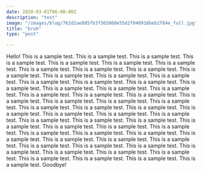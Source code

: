 ```yaml
---
date: 2020-03-01T06:00:00Z
description: "test"
image: "/images/blog/762d2ae885fb37365860e55d2f040918beb2f84e_full.jpg"
title: "bruh"
type: "post"

---
```

Hello! This is a sample test. This is a sample test. This is a sample test. This is a sample test. This is a sample test. This is a sample test. This is a sample test. This is a sample test. This is a sample test. This is a sample test. This is a sample test. This is a sample test. This is a sample test. This is a sample test. This is a sample test. This is a sample test. This is a sample test. This is a sample test. This is a sample test. This is a sample test. This is a sample test. This is a sample test. This is a sample test. This is a sample test. This is a sample test. This is a sample test. This is a sample test. This is a sample test. This is a sample test. This is a sample test. This is a sample test. This is a sample test. This is a sample test. This is a sample test. This is a sample test. This is a sample test. This is a sample test. This is a sample test. This is a sample test. This is a sample test. This is a sample test. This is a sample test. This is a sample test. This is a sample test. This is a sample test. This is a sample test. This is a sample test. This is a sample test. This is a sample test. This is a sample test. This is a sample test. This is a sample test. This is a sample test. This is a sample test. This is a sample test. This is a sample test. This is a sample test. This is a sample test. This is a sample test. This is a sample test. Goodbye!
